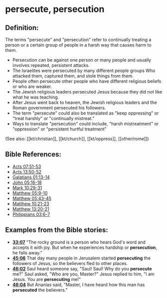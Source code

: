 # persecute, persecution #

## Definition: ##

The terms "persecute" and "persecution" refer to continually treating a person or a certain group of people in a harsh way that causes harm to them.

 * Persecution can be against one person or many people and usually involves repeated, persistent attacks.
 * The Israelites were persecuted by many different people groups Who attacked them, captured them, and stole things from them.
 * People often persecute other people who have different religious beliefs or who are weaker.
 * The Jewish religious leaders persecuted Jesus because they did not like what he was teaching.
 * After Jesus went back to heaven, the Jewish religious leaders and the Roman government persecuted his followers.
 * The term "persecute" could also be translated as "keep oppressing" or "treat harshly" or "continually mistreat."
 * Ways to translate "persecution" could include,  "harsh mistreatment" or "oppression" or "persistent hurtful treatment"

(See also: [[kt/christian]], [[kt/church]], [[kt/oppress]], [[other/rome]])

## Bible References: ##

* [Acts 07:51-53](en/tn/act/help/07/51)
* [Acts 13:50-52](en/tn/act/help/13/50)
* [Galatians 01:13-14](en/tn/gal/help/01/13)
* [John 05:16-18](en/tn/jhn/help/05/16)
* [Mark 10:29-31](en/tn/mrk/help/10/29)
* [Matthew 05:9-10](en/tn/mat/help/05/09)
* [Matthew 05:43-45](en/tn/mat/help/05/43)
* [Matthew 10:21-23](en/tn/mat/help/10/21)
* [Matthew 13:20-21](en/tn/mat/help/13/20)
* [Philippians 03:6-7](en/tn/php/help/03/06)

## Examples from the Bible stories: ##

 * __[33:07](en/tn/obs/help/33/07)__ "The rocky ground is a person who hears God's word and accepts it with joy. But when he experiences hardship or __persecution__, he falls away."
 * __[45:06](en/tn/obs/help/45/06)__ That day many people in Jerusalem started __persecuting__ the followers of Jesus, so the believers fled to other places. 
 * __[46:02](en/tn/obs/help/46/02)__ Saul heard someone say, "Saul! Saul! Why do you __persecute__ me?" Saul asked, "Who are you, Master?" Jesus replied to him, "I am Jesus. You are __persecuting__ me!"
 * __[46:04](en/tn/obs/help/46/04)__ But Ananias said, "Master, I have heard how this man has __persecuted__ the believers."